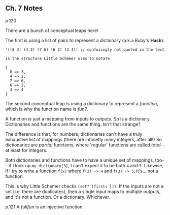 Ch. 7 Notes
-----------

p.120

There are a bunch of conceptual leaps here! 

The first is using a list of pairs to represent a dictionary 
(a.k.a Ruby's **Hash**):

    '((8 3) (4 2) (7 6) (6 2) (3 4)) ;; confusingly not quoted in the text

    is the structure Little Schemer uses to notate

    {
      8 => 3,
      4 => 2, 
      7 => 6,
      6 => 2,
      3 => 4
    }

The second conceptual leap is using a dictionary to represent a _function_,
which is why the function name is _fun?_.

A function is just a mapping from inputs to outputs. So is a dictionary.
Dictionaries and functions are the same thing. Isn't that strange?

The difference is that, for numbers, dictionaries can't have a truly 
exhaustive list of mappings (there are infinietly many integers, after all!) 
So dictionaries are _partial_ functions, where 'regular' functions 
are called _total_-- at least for integers.

Both dictionaries and functions have to have a unique set of mappings, too--
if I look up `my_dictionary[3]`, I can't expect it to be both `4` and `5`.
Likewise, if I try to write a function `f(x)` where `f(3) -> 4` and 
`f(3) -> 5`, it's... not a function.

This is why Little Schemer checks `(set? (firsts l))`. If the inputs are not
a set (i.e. there are duplicates), then a single input maps to multiple outputs,
and it's not a function. Or a dictionary. Whichever.

p.121
A _fullfun_ is an injective function.
